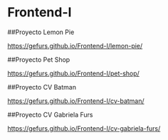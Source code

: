 # Frontend-I

##Proyecto Lemon Pie

https://gefurs.github.io/Frontend-I/lemon-pie/


##Proyecto Pet Shop

https://gefurs.github.io/Frontend-I/pet-shop/


##Proyecto CV Batman

https://gefurs.github.io/Frontend-I/cv-batman/


##Proyecto CV Gabriela Furs

https://gefurs.github.io/Frontend-I/cv-gabriela-furs/


